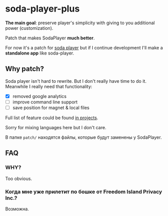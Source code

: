 # soda-player-plus

**The main goal**: preserve player's simplicity with giving to you additional power (customization).

Patch that makes SodaPlayer **much better**.

For now it's a patch for [soda player](https://www.sodaplayer.com/) but if I continue development I'll make a **standalone app** like soda-player.

## Why patch?

Soda player isn't hard to rewrite. But I don't really have time to do it. Meanwhile I really need that functionality:

<!-- - upgraded electron to latest version :fire: -->
<!-- - upgraded mpv (internal player itself) to latest version :fire::fire::fire: -->
<!-- - add save position and a lot of keyboard bindnings -->
<!-- - client redesign ... -->
- [X] removed google analytics
- [ ] improve command line support
- [ ] save position for magnet & local files

Full list of feature could be found [in projects](https://github.com/zardoy/soda-player-plus/projects/1).

Sorry for mixing languages here but I don't care.

В папке `patch/` находятся файлы, которые будут заменены у SodaPlayer.

## FAQ

### WHY?

Too obvious.

### Когда мне уже прилетит по бошке от Freedom Island Privacy Inc.?

Возможна.
